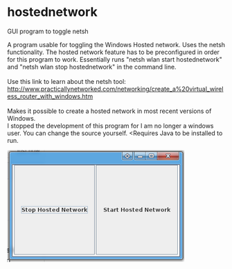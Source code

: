 # hostednetwork

GUI program to toggle netsh

A program usable for toggling the Windows Hosted network. Uses the netsh functionality. The hosted network feature has to be preconfigured in order for this program to work. Essentially runs "netsh wlan start hostednetwork" and "netsh wlan stop hostednetwork" in the command line.
<br><br>Use this link to learn about the netsh tool: <br>http://www.practicallynetworked.com/networking/create_a%20virtual_wireless_router_with_windows.htm
<br><br>Makes it possible to create a hosted network in most recent versions of Windows.
<br>I stopped the development of this program for I am no longer a windows user. You can change the source yourself. <Requires Java to be installed to run.


![alt text](https://github.com/HonuZ/hostednetwork/blob/master/netsh.png)
